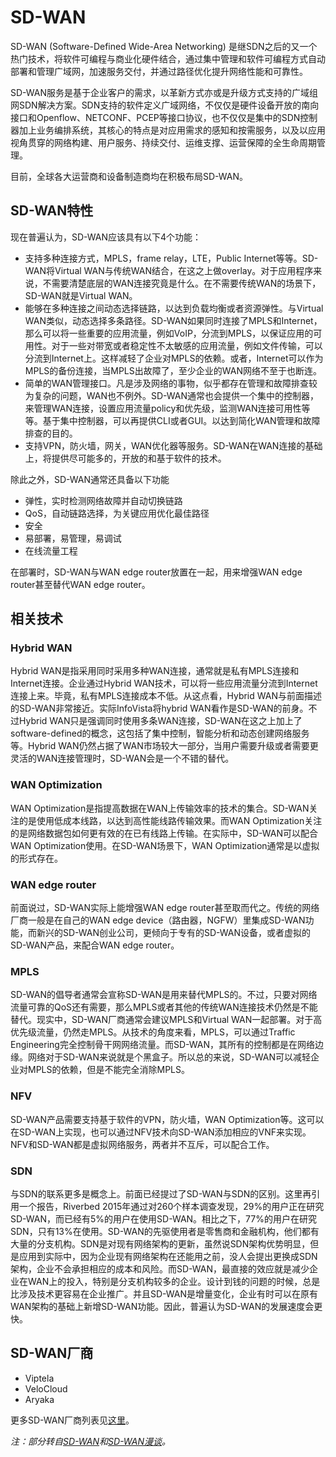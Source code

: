 # SD-WAN

SD-WAN (Software-Defined Wide-Area Networking) 是继SDN之后的又一个热门技术，将软件可编程与商业化硬件结合，通过集中管理和软件可编程方式自动部署和管理广域网，加速服务交付，并通过路径优化提升网络性能和可靠性。

SD-WAN服务是基于企业客户的需求，以革新方式亦或是升级方式支持的广域组网SDN解决方案。SDN支持的软件定义广域网络，不仅仅是硬件设备开放的南向接口和Openflow、NETCONF、PCEP等接口协议，也不仅仅是集中的SDN控制器加上业务编排系统，其核心的特点是对应用需求的感知和按需服务，以及以应用视角贯穿的网络构建、用户服务、持续交付、运维支撑、运营保障的全生命周期管理。

目前，全球各大运营商和设备制造商均在积极布局SD-WAN。

## SD-WAN特性

现在普遍认为，SD-WAN应该具有以下4个功能：

- 支持多种连接方式，MPLS，frame relay，LTE，Public Internet等等。SD-WAN将Virtual WAN与传统WAN结合，在这之上做overlay。对于应用程序来说，不需要清楚底层的WAN连接究竟是什么。在不需要传统WAN的场景下，SD-WAN就是Virtual WAN。
- 能够在多种连接之间动态选择链路，以达到负载均衡或者资源弹性。与Virtual WAN类似，动态选择多条路径。SD-WAN如果同时连接了MPLS和Internet，那么可以将一些重要的应用流量，例如VoIP，分流到MPLS，以保证应用的可用性。对于一些对带宽或者稳定性不太敏感的应用流量，例如文件传输，可以分流到Internet上。这样减轻了企业对MPLS的依赖。或者，Internet可以作为MPLS的备份连接，当MPLS出故障了，至少企业的WAN网络不至于也断连。
- 简单的WAN管理接口。凡是涉及网络的事物，似乎都存在管理和故障排查较为复杂的问题，WAN也不例外。SD-WAN通常也会提供一个集中的控制器，来管理WAN连接，设置应用流量policy和优先级，监测WAN连接可用性等等。基于集中控制器，可以再提供CLI或者GUI。以达到简化WAN管理和故障排查的目的。
- 支持VPN，防火墙，网关，WAN优化器等服务。SD-WAN在WAN连接的基础上，将提供尽可能多的，开放的和基于软件的技术。

除此之外，SD-WAN通常还具备以下功能

- 弹性，实时检测网络故障并自动切换链路
- QoS，自动链路选择，为关键应用优化最佳路径
- 安全
- 易部署，易管理，易调试
- 在线流量工程

在部署时，SD-WAN与WAN edge router放置在一起，用来增强WAN edge router甚至替代WAN edge router。

## 相关技术

### Hybrid WAN

Hybrid WAN是指采用同时采用多种WAN连接，通常就是私有MPLS连接和Internet连接。企业通过Hybrid WAN技术，可以将一些应用流量分流到Internet连接上来。毕竟，私有MPLS连接成本不低。从这点看，Hybrid WAN与前面描述的SD-WAN非常接近。实际InfoVista将hybrid WAN看作是SD-WAN的前身。不过Hybrid WAN只是强调同时使用多条WAN连接，SD-WAN在这之上加上了software-defined的概念，这包括了集中控制，智能分析和动态创建网络服务等。Hybrid WAN仍然占据了WAN市场较大一部分，当用户需要升级或者需要更灵活的WAN连接管理时，SD-WAN会是一个不错的替代。

### WAN Optimization

WAN Optimization是指提高数据在WAN上传输效率的技术的集合。SD-WAN关注的是使用低成本线路，以达到高性能线路传输效果。而WAN Optimization关注的是网络数据包如何更有效的在已有线路上传输。在实际中，SD-WAN可以配合WAN Optimization使用。在SD-WAN场景下，WAN Optimization通常是以虚拟的形式存在。

### WAN edge router

前面说过，SD-WAN实际上能增强WAN edge router甚至取而代之。传统的网络厂商一般是在自己的WAN edge device（路由器，NGFW）里集成SD-WAN功能，而新兴的SD-WAN创业公司，更倾向于专有的SD-WAN设备，或者虚拟的SD-WAN产品，来配合WAN edge router。

### MPLS

SD-WAN的倡导者通常会宣称SD-WAN是用来替代MPLS的。不过，只要对网络流量可靠的QoS还有需要，那么MPLS或者其他的传统WAN连接技术仍然是不能替代。现实中，SD-WAN厂商通常会建议MPLS和Virtual WAN一起部署。对于高优先级流量，仍然走MPLS。从技术的角度来看，MPLS，可以通过Traffic Engineering完全控制骨干网网络流量。而SD-WAN，其所有的控制都是在网络边缘。网络对于SD-WAN来说就是个黑盒子。所以总的来说，SD-WAN可以减轻企业对MPLS的依赖，但是不能完全消除MPLS。

### NFV

SD-WAN产品需要支持基于软件的VPN，防火墙，WAN Optimization等。这可以在SD-WAN上实现，也可以通过NFV技术向SD-WAN添加相应的VNF来实现。NFV和SD-WAN都是虚拟网络服务，两者并不互斥，可以配合工作。

### SDN

与SDN的联系更多是概念上。前面已经提过了SD-WAN与SDN的区别。这里再引用一个报告，Riverbed 2015年通过对260个样本调查发现，29%的用户正在研究SD-WAN，而已经有5%的用户在使用SD-WAN。相比之下，77%的用户在研究SDN，只有13%在使用。SD-WAN的先驱使用者是零售商和金融机构，他们都有大量的分支机构。SDN是对现有网络架构的更新，虽然说SDN架构优势明显，但是应用到实际中，因为企业现有网络架构在还能用之前，没人会提出更换成SDN架构，企业不会承担相应的成本和风险。而SD-WAN，最直接的效应就是减少企业在WAN上的投入，特别是分支机构较多的企业。设计到钱的问题的时候，总是比涉及技术更容易在企业推广。并且SD-WAN是增量变化，企业有时可以在原有WAN架构的基础上新增SD-WAN功能。因此，普遍认为SD-WAN的发展速度会更快。

## SD-WAN厂商

- Viptela
- VeloCloud
- Aryaka

更多SD-WAN厂商列表见[这里](http://packetpushers.net/virtual-toolbox/list-sd-wan-vendors/)。

_注：部分转自[SD-WAN](https://en.wikipedia.org/wiki/SD-WAN)和[SD-WAN漫谈](https://zhuanlan.zhihu.com/p/27775512)。_
